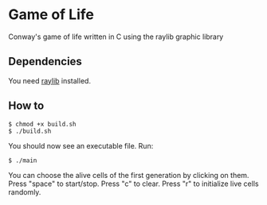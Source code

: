 # Game of Life
Conway's game of life written in C using the raylib graphic library

## Dependencies
You need [raylib](https://www.raylib.com/) installed.

## How to
```console
$ chmod +x build.sh
$ ./build.sh
```
You should now see an executable file. Run:
```console
$ ./main
```
You can choose the alive cells of the first generation by clicking on them. Press "space" to start/stop. Press "c" to clear. Press "r" to initialize live cells randomly.

